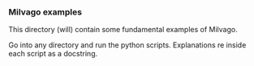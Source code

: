 ### Milvago examples

This directory (will) contain some fundamental examples of Milvago.

Go into any directory and run the python scripts. Explanations re inside each script as a docstring.